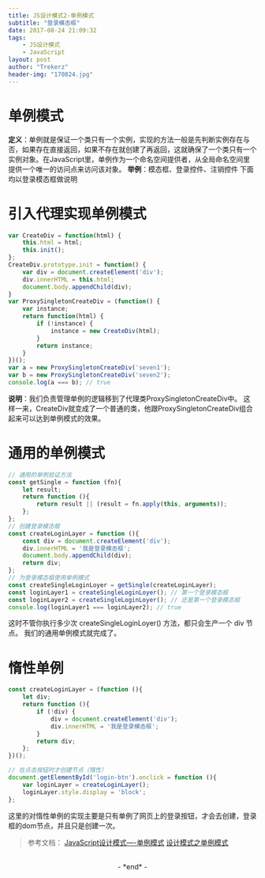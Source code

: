 ```yaml
---
title: JS设计模式2-单例模式
subtitle: "登录模态框"
date: 2017-08-24 21:09:32
tags: 
	- JS设计模式
	- JavaScript
layout: post
author: "Trekerz"
header-img: "170824.jpg"
---
```


# **单例模式**

**定义**：单例就是保证一个类只有一个实例，实现的方法一般是先判断实例存在与否，如果存在直接返回，如果不存在就创建了再返回，这就确保了一个类只有一个实例对象。
​    在JavaScript里，单例作为一个命名空间提供者，从全局命名空间里提供一个唯一的访问点来访问该对象。
**举例**：模态框、登录控件、注销控件
下面均以登录模态框做说明

# **引入代理实现单例模式**

```js
var CreateDiv = function(html) {
	this.html = html;
	this.init();
};
CreateDiv.prototype.init = function() {
	var div = document.createElement('div');
	div.innerHTML = this.html;
	document.body.appendChild(div);
}
var ProxySingletonCreateDiv = (function() {
	var instance;
	return function(html) {
		if (!instance) {
			instance = new CreateDiv(html);
		}
		return instance;
	}
})();
var a = new ProxySingletonCreateDiv('seven1');
var b = new ProxySingletonCreateDiv('seven2');
console.log(a === b); // true
```

**说明**：我们负责管理单例的逻辑移到了代理类ProxySingletonCreateDiv中。
这样一来，CreateDiv就变成了一个普通的类，他跟ProxySingletonCreateDiv组合起来可以达到单例模式的效果。

# **通用的单例模式**

```js
// 通用的单例验证方法
const getSingle = function (fn){
	let result;
	return function (){
		return result || (result = fn.apply(this, arguments));
	};
};
// 创建登录模态框
const createLoginLayer = function (){
	const div = document.createElement('div');
	div.innerHTML = '我是登录模态框';
	document.body.appendChild(div);
	return div;
};
// 为登录模态框使用单例模式
const createSingleLoginLoyer = getSingle(createLoginLayer);
const loginLayer1 = createSingleLoginLoyer(); // 第一个登录模态框
const loginLayer2 = createSingleLoginLoyer(); // 还是第一个登录模态框
console.log(loginLayer1 === loginLayer2); // true
```

这时不管你执行多少次 createSingleLoginLoyer() 方法，都只会生产一个 div 节点。
我们的通用单例模式就完成了。  

# **惰性单例**

```js
const createLoginLayer = (function (){
	let div;
	return function (){
		if (!div) {
			div = document.createElement('div');
			div.innerHTML = '我是登录模态框';
		}
		return div;
	};
})();

// 在点击按钮时才创建节点（惰性）
document.getElementById('login-btn').onclick = function (){
	var loginLayer = createLoginLayer();
	loginLayer.style.display = 'block';
};
```

这里的对惰性单例的实现主要是只有单例了网页上的登录按钮，才会去创建，登录框的dom节点，并且只是创建一次。



> 参考文档：
> [JavaScript设计模式—-单例模式](https://segmentfault.com/a/1190000006049548)
> [设计模式之单例模式](http://www.cnblogs.com/TomXu/archive/2012/02/20/2352817.html)

<br/>

<center>-&nbsp;*end*&nbsp;-</center>

<br/>